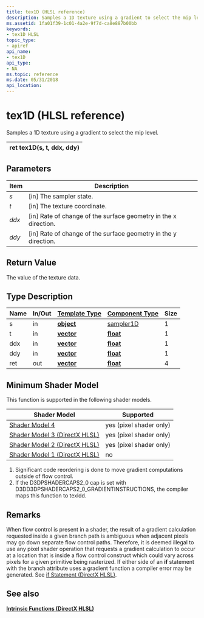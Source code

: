 ```yaml
---
title: tex1D (HLSL reference)
description: Samples a 1D texture using a gradient to select the mip level. | tex1D (HLSL reference)
ms.assetid: 1fa01f39-1c01-4a2e-9f7d-ca8e887b00bb
keywords:
- tex1D HLSL
topic_type:
- apiref
api_name:
- tex1D
api_type:
- NA
ms.topic: reference
ms.date: 05/31/2018
api_location: 
---
```


# tex1D (HLSL reference)

Samples a 1D texture using a gradient to select the mip level.



| ret tex1D(s, t, ddx, ddy) |
|---------------------------|



 

## Parameters



| Item                                                         | Description                                                                  |
|--------------------------------------------------------------|------------------------------------------------------------------------------|
| <span id="s"></span><span id="S"></span>*s*<br/>       | \[in\] The sampler state.<br/>                                         |
| <span id="t"></span><span id="T"></span>*t*<br/>       | \[in\] The texture coordinate.<br/>                                    |
| <span id="ddx"></span><span id="DDX"></span>*ddx*<br/> | \[in\] Rate of change of the surface geometry in the x direction.<br/> |
| <span id="ddy"></span><span id="DDY"></span>*ddy*<br/> | \[in\] Rate of change of the surface geometry in the y direction.<br/> |



 

## Return Value

The value of the texture data.

## Type Description



| Name | In/Out | [**Template Type**](dx-graphics-hlsl-intrinsic-functions.md)                       | [**Component Type**](dx-graphics-hlsl-intrinsic-functions.md) | Size |
|------|--------|-------------------------------------------------------------------------------------|----------------------------------------------------------------|------|
| s    | in     | [**object**](dx-graphics-hlsl-intrinsic-functions.md) | [sampler1D](dx-graphics-hlsl-sampler.md)                      | 1    |
| t    | in     | [**vector**](dx-graphics-hlsl-intrinsic-functions.md) | [**float**](/windows/desktop/WinProg/windows-data-types)                        | 1    |
| ddx  | in     | [**vector**](dx-graphics-hlsl-intrinsic-functions.md) | [**float**](/windows/desktop/WinProg/windows-data-types)                        | 1    |
| ddy  | in     | [**vector**](dx-graphics-hlsl-intrinsic-functions.md) | [**float**](/windows/desktop/WinProg/windows-data-types)                        | 1    |
| ret  | out    | [**vector**](dx-graphics-hlsl-intrinsic-functions.md) | [**float**](/windows/desktop/WinProg/windows-data-types)                        | 4    |



 

## Minimum Shader Model

This function is supported in the following shader models.



| Shader Model                                              | Supported                |
|-----------------------------------------------------------|--------------------------|
| [Shader Model 4](dx-graphics-hlsl-sm4.md)                | yes (pixel shader only)  |
| [Shader Model 3 (DirectX HLSL)](dx-graphics-hlsl-sm3.md) | yes  (pixel shader only) |
| [Shader Model 2 (DirectX HLSL)](dx-graphics-hlsl-sm2.md) | yes  (pixel shader only) |
| [Shader Model 1 (DirectX HLSL)](dx-graphics-hlsl-sm1.md) | no                       |



 

1.  Significant code reordering is done to move gradient computations outside of flow control.
2.  If the D3DPSHADERCAPS2\_0 cap is set with D3DD3DPSHADERCAPS2\_0\_GRADIENTINSTRUCTIONS, the compiler maps this function to texldd.

## Remarks

When flow control is present in a shader, the result of a gradient calculation requested inside a given branch path is ambiguous when adjacent pixels may go down separate flow control paths. Therefore, it is deemed illegal to use any pixel shader operation that requests a gradient calculation to occur at a location that is inside a flow control construct which could vary across pixels for a given primitive being rasterized. If either side of an **if** statement with the branch attribute uses a gradient function a compiler error may be generated. See [if Statement (DirectX HLSL)](dx-graphics-hlsl-if.md).

## See also

<dl> <dt>

[**Intrinsic Functions (DirectX HLSL)**](dx-graphics-hlsl-intrinsic-functions.md)
</dt> </dl>

 

